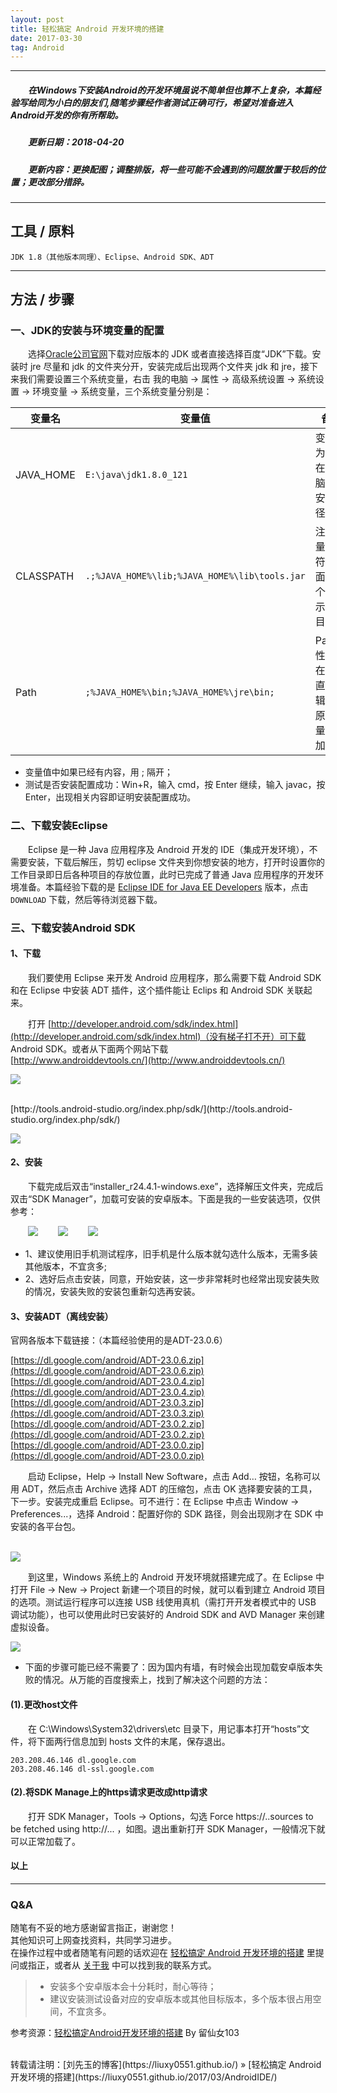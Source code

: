 ```yaml
---
layout: post
title: 轻松搞定 Android 开发环境的搭建
date: 2017-03-30
tag: Android
---
```


___
##### 　　在Windows下安装Android的开发环境虽说不简单但也算不上复杂，本篇经验写给同为小白的朋友们,随笔步骤经作者测试正确可行，希望对准备进入Android开发的你有所帮助。

##### 　　更新日期：2018-04-20
##### 　　更新内容：更换配图；调整排版，将一些可能不会遇到的问题放置于较后的位置；更改部分措辞。

___
## 工具 / 原料
    JDK 1.8（其他版本同理）、Eclipse、Android SDK、ADT

___
## 方法 / 步骤

### 一、JDK的安装与环境变量的配置

　　选择[Oracle公司官网](http://www.oracle.com/technetwork/java/javase/downloads/jdk8-downloads-2133151.html)下载对应版本的 JDK 或者直接选择百度“JDK”下载。安装时 jre 尽量和 jdk 的文件夹分开，安装完成后出现两个文件夹 jdk 和 jre，接下来我们需要设置三个系统变量，右击	我的电脑 -> 属性 -> 高级系统设置 -> 系统设置 -> 环境变量 -> 系统变量，三个系统变量分别是：

|变量名|变量值|备注|
|----|----|----|
|JAVA_HOME|`E:\java\jdk1.8.0_121`|变量值为JDK在你电脑上的安装路径|
|CLASSPATH|`.;%JAVA_HOME%\lib;%JAVA_HOME%\lib\tools.jar`|注意变量值字符串前面有一个"."表示当前目录|
|Path|`;%JAVA_HOME%\bin;%JAVA_HOME%\jre\bin;`|Path属性已存在，可直接编辑，在原来变量后追加即可|

- 变量值中如果已经有内容，用 ; 隔开；
- 测试是否安装配置成功：Win+R，输入 cmd，按 Enter 继续，输入 javac，按 Enter，出现相关内容即证明安装配置成功。

### 二、下载安装Eclipse

　　Eclipse 是一种 Java 应用程序及 Android 开发的 IDE（集成开发环境），不需要安装，下载后解压，剪切 eclipse 文件夹到你想安装的地方，打开时设置你的工作目录即日后各种项目的存放位置，此时已完成了普通 Java 应用程序的开发环境准备。本篇经验下载的是 [Eclipse IDE for Java EE Developers](https://www.eclipse.org/downloads/download.php?file=/technology/epp/downloads/release/oxygen/2/eclipse-jee-oxygen-2-win32-x86_64.zip) 版本，点击 `DOWNLOAD` 下载，然后等待浏览器下载。  


### 三、下载安装Android SDK

#### 1、下载

　　我们要使用 Eclipse 来开发 Android 应用程序，那么需要下载 Android SDK 和在 Eclipse 中安装 ADT 插件，这个插件能让 Eclips 和 Android SDK 关联起来。

　　打开 [http://developer.android.com/sdk/index.html](http://developer.android.com/sdk/index.html)（没有梯子打不开）可下载 Android SDK。或者从下面两个网站下载  
[http://www.androiddevtools.cn/](http://www.androiddevtools.cn/)  

![](https://raw.githubusercontent.com/liuxy0551/liuxy0551.github.io.jekyll/master/images/posts/AndroidIDE/SDKTools1.png)

<br>
[http://tools.android-studio.org/index.php/sdk/](http://tools.android-studio.org/index.php/sdk/)  

![](https://raw.githubusercontent.com/liuxy0551/liuxy0551.github.io.jekyll/master/images/posts/AndroidIDE/SDKTools2.png)

#### 2、安装

　　下载完成后双击“installer_r24.4.1-windows.exe”，选择解压文件夹，完成后双击“SDK Manager”，加载可安装的安卓版本。下面是我的一些安装选项，仅供参考：

　　![](https://raw.githubusercontent.com/liuxy0551/liuxy0551.github.io.jekyll/master/images/posts/AndroidIDE/AndroidList1.png)
　　![](https://raw.githubusercontent.com/liuxy0551/liuxy0551.github.io.jekyll/master/images/posts/AndroidIDE/AndroidList2.png)
　　![](https://raw.githubusercontent.com/liuxy0551/liuxy0551.github.io.jekyll/master/images/posts/AndroidIDE/AndroidList3.png)


- 1、建议使用旧手机测试程序，旧手机是什么版本就勾选什么版本，无需多装其他版本，不宜贪多;
- 2、选好后点击安装，同意，开始安装，这一步非常耗时也经常出现安装失败的情况，安装失败的安装包重新勾选再安装。  


#### 3、安装ADT（离线安装）

官网各版本下载链接：（本篇经验使用的是ADT-23.0.6）

[https://dl.google.com/android/ADT-23.0.6.zip](https://dl.google.com/android/ADT-23.0.6.zip)  
[https://dl.google.com/android/ADT-23.0.4.zip](https://dl.google.com/android/ADT-23.0.4.zip)  
[https://dl.google.com/android/ADT-23.0.3.zip](https://dl.google.com/android/ADT-23.0.3.zip)  
[https://dl.google.com/android/ADT-23.0.2.zip](https://dl.google.com/android/ADT-23.0.2.zip)  
[https://dl.google.com/android/ADT-23.0.0.zip](https://dl.google.com/android/ADT-23.0.0.zip)  

　　启动 Eclipse，Help -> Install New Software，点击 Add… 按钮，名称可以用 ADT，然后点击 Archive 选择 ADT 的压缩包，点击 OK 选择要安装的工具，下一步。安装完成重启 Eclipse。可不进行：在 Eclipse 中点击 Window -> Preferences...，选择 Android：配置好你的 SDK 路径，则会出现刚才在 SDK 中安装的各平台包。  

<br>![](https://raw.githubusercontent.com/liuxy0551/liuxy0551.github.io.jekyll/master/images/posts/AndroidIDE/SDKLocation.png)<br>

　　到这里，Windows 系统上的 Android 开发环境就搭建完成了。在 Eclipse 中打开 File -> New -> Project 新建一个项目的时候，就可以看到建立 Android 项目的选项。测试运行程序可以连接 USB 线使用真机（需打开开发者模式中的 USB 调试功能），也可以使用此时已安装好的 Android SDK and AVD Manager 来创建虚拟设备。  

![](https://raw.githubusercontent.com/liuxy0551/liuxy0551.github.io.jekyll/master/images/posts/AndroidIDE/AndroidProject.png)<br>


- 下面的步骤可能已经不需要了：因为国内有墙，有时候会出现加载安卓版本失败的情况。从万能的百度搜索上，找到了解决这个问题的方法：

#### (1).更改host文件

　　在 C:\Windows\System32\drivers\etc 目录下，用记事本打开“hosts”文件，将下面两行信息加到 hosts 文件的末尾，保存退出。

  ```
  203.208.46.146 dl.google.com  
  203.208.46.146 dl-ssl.google.com
  ```

#### (2).将SDK Manage上的https请求更改成http请求

　　打开 SDK Manager，Tools -> Options，勾选 Force https://..sources to be fetched using http://... ，如图。退出重新打开 SDK Manager，一般情况下就可以正常加载了。


#### 以上

___
### Q&A

随笔有不妥的地方感谢留言指正，谢谢您！  
其他知识可上网查找资料，共同学习进步。  
在操作过程中或者随笔有问题的话欢迎在 [轻松搞定 Android 开发环境的搭建](https://liuxy0551.github.io/2017/03/AndroidIDE/) 里提问或指正，或者从 [关于我](https://liuxy0551.github.io/about/) 中可以找到我的联系方式。  

>* 安装多个安卓版本会十分耗时，耐心等待；
>* 建议安装测试设备对应的安卓版本或其他目标版本，多个版本很占用空间，不宜贪多。  


参考资源：[轻松搞定Android开发环境的搭建](https://jingyan.baidu.com/article/46650658c30866f548e5f842.html) By 留仙女103

<br>
转载请注明：[刘先玉的博客](https://liuxy0551.github.io/) » [轻松搞定 Android 开发环境的搭建](https://liuxy0551.github.io/2017/03/AndroidIDE/)
